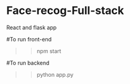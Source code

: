 # Face-recog-Full-stack
React and flask app

#To run front-end
>> npm start

#To run backend
>> python app.py
